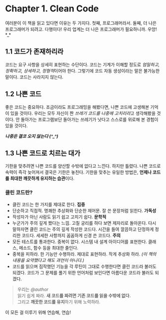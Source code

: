 # Chapter 1. Clean Code
여러분이 이 책을 읽고 있다면 이유는 두 가지다. 첫째, 프로그래머라서. 둘째, 더 나은 프로그래머가 되려고. 다행이다! 우리 업계는 더 나은 프로그래머가 필요하니까. 우앙! \*_\*

## 1.1 코드가 존재하리라
코드는 요구 사항을 상세히 표현하는 수단이다. 코드는 기계가 이해할 정도로 *엄밀하고, 정확하고, 상세하고, 정형적*이어야 한다. 그렇기에 코드 자동 생성이라는 말은 불가능한 말이다. 코드는 사라지지 않는다.

## 1.2 나쁜 코드
좋은 코드는 중요하다. 조금이라도 프로그래밍을 해봤다면, 나쁜 코드에 고생해본 기억이 있을 것이다. 우리는 모두 자신이 짠 *쓰레기 코드를 나중에 고치리라*고 생각해봤을 것이다. 안 돌아가는 프로그램보단 돌아가는 쓰레기가 낫다고 스스로를 위로해 본 경험이 있을 것이다.

***나중은 결코 오지 않는다 (^_^)***

## 1.3 나쁜 코드로 치르는 대가
기한을 맞추려면 나쁜 코드를 양산할 수밖에 없다고 느낀다. 하지만 틀렸다. 나쁜 코드로 속력이 즉각 늦어져서 결국은 기한은 놓친다. 기한을 맞추는 유일한 방법은, **언제나 코드를 최대한 깨끗하게 유지하는 습관**이다.

### 클린 코드란?
* 클린 코드는 한 가지를 제대로 한다. **집중**
* 단순하고 직접적. 명쾌한 추상화와 단순한 제어문. 잘 쓴 문장처럼 읽힌다. **가독성**
* 작성자가 아닌 사람도 읽기 쉽고 고치기 쉽다. **문학적**
* 누군가가 주의 깊게 짰다는 느낌. 고칠 궁리를 하다 보면 제자리로 돌아온다. 다시 말하자면 클린 코드는 주의 깊게 작성한 코드다. 시간을 들여 깔끔하고 단정하게 정리한 코드다. 세세한 사항까지 꼼꼼하게 신경 쓴 코드다. **주의**
* 모든 테스트를 통과한다. 중복이 없다. 시스템 내 설계 아이디어를 표현한다. 클래스, 메소드, 함수 등을 최대한 줄인다.
* 중복을 피하라. 한 기능만 수행하라. 제대로 표현하라. 작게 추상화 하라. *(이 책의 내용을 요약했다고 해도 과언이 아니다.)*
* 코드를 읽으며 짐작했던 기능을 각 루틴이 그대로 수행한다면 클린 코드라 불러도 되겠다. 코드가 그 문제를 풀기 위한 언어처럼 보인다면 아름다운 코드라 불러도 되겠다.

> 우리는 *@author*  
읽기 쉽게 짜라. **새 코드를 짜려면 기존 코드를 읽을 수밖에 없다.**  
그리고 **깨끗한 코드를 유지**하기 위해 노력하라.

이 모든 걸 이루기 위해 연습해, 연습!